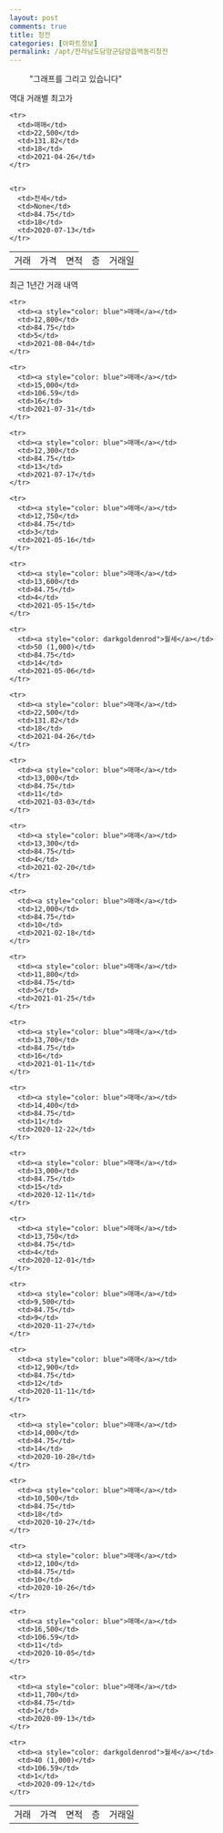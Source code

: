 ```yaml
---
layout: post
comments: true
title: 청전
categories: [아파트정보]
permalink: /apt/전라남도담양군담양읍백동리청전
---
```


<script type="text/javascript">
  google.charts.load('current', {'packages':['line', 'corechart']});
  google.charts.setOnLoadCallback(drawChart);

  function drawChart() {
    var data = new google.visualization.DataTable();
    data.addColumn('date', '거래일');
    data.addColumn('number', "매매");
    data.addColumn('number', "전세");
    data.addColumn('number', "전매");

    data.addRows([[new Date(Date.parse("2021-08-04")), 12800, null, null], [new Date(Date.parse("2021-07-31")), 15000, null, null], [new Date(Date.parse("2021-07-17")), 12300, null, null], [new Date(Date.parse("2021-05-16")), 12750, null, null], [new Date(Date.parse("2021-05-15")), 13600, null, null], [new Date(Date.parse("2021-05-06")), null, null, null], [new Date(Date.parse("2021-04-26")), 22500, null, null], [new Date(Date.parse("2021-03-03")), 13000, null, null], [new Date(Date.parse("2021-02-20")), 13300, null, null], [new Date(Date.parse("2021-02-18")), 12000, null, null], [new Date(Date.parse("2021-01-25")), 11800, null, null], [new Date(Date.parse("2021-01-11")), 13700, null, null], [new Date(Date.parse("2020-12-22")), 14400, null, null], [new Date(Date.parse("2020-12-11")), 13000, null, null], [new Date(Date.parse("2020-12-01")), 13750, null, null], [new Date(Date.parse("2020-11-27")), 9500, null, null], [new Date(Date.parse("2020-11-11")), 12900, null, null], [new Date(Date.parse("2020-10-28")), 14000, null, null], [new Date(Date.parse("2020-10-27")), 10500, null, null], [new Date(Date.parse("2020-10-26")), 12100, null, null], [new Date(Date.parse("2020-10-05")), 16500, null, null], [new Date(Date.parse("2020-09-13")), 11700, null, null], [new Date(Date.parse("2020-09-12")), null, null, null]]);

    var options = {
      lineWidth: 0,
      pointsVisible: true,    
      title: '최근 1년간 유형별 실거래가 분포',
      legend: { position: 'bottom' }
    };

    var formatter = new google.visualization.NumberFormat({pattern:'###,###'} );
    formatter.format(data, 1);
    formatter.format(data, 2);
    
    setTimeout(function() {
        var chart = new google.visualization.LineChart(document.getElementById('columnchart_material'));
        chart.draw(data, (options));
        document.getElementById('loading').style.display = 'none';
    }, 1000);


  }
</script>


<div id="loading" style="z-index:20; display: block; margin-left: 35px">"그래프를 그리고 있습니다"</div>
<div id="columnchart_material" style="width: 95%; margin-left: -35px; display: block"></div>

역대 거래별 최고가
<table class="sortable">
    <tr>
      <td>거래</td>
      <td>가격</td>
      <td>면적</td>
      <td>층</td>
      <td>거래일</td>
    </tr>
    
    <tr>
      <td>매매</td>
      <td>22,500</td>
      <td>131.82</td>
      <td>18</td>
      <td>2021-04-26</td>
    </tr>
        
    
    <tr>
      <td>전세</td>
      <td>None</td>
      <td>84.75</td>
      <td>18</td>
      <td>2020-07-13</td>
    </tr>
        
    
</table>

최근 1년간 거래 내역

<font size='small'>
<table class="sortable">
    <tr>
      <td>거래</td>
      <td>가격</td>
      <td>면적</td>
      <td>층</td>
      <td>거래일</td>
    </tr>

    <tr>
      <td><a style="color: blue">매매</a></td>
      <td>12,800</td>
      <td>84.75</td>
      <td>5</td>
      <td>2021-08-04</td>
    </tr>
      
    <tr>
      <td><a style="color: blue">매매</a></td>
      <td>15,000</td>
      <td>106.59</td>
      <td>16</td>
      <td>2021-07-31</td>
    </tr>
      
    <tr>
      <td><a style="color: blue">매매</a></td>
      <td>12,300</td>
      <td>84.75</td>
      <td>13</td>
      <td>2021-07-17</td>
    </tr>
      
    <tr>
      <td><a style="color: blue">매매</a></td>
      <td>12,750</td>
      <td>84.75</td>
      <td>3</td>
      <td>2021-05-16</td>
    </tr>
      
    <tr>
      <td><a style="color: blue">매매</a></td>
      <td>13,600</td>
      <td>84.75</td>
      <td>4</td>
      <td>2021-05-15</td>
    </tr>
      
    <tr>
      <td><a style="color: darkgoldenrod">월세</a></td>
      <td>50 (1,000)</td>
      <td>84.75</td>
      <td>14</td>
      <td>2021-05-06</td>
    </tr>
      
    <tr>
      <td><a style="color: blue">매매</a></td>
      <td>22,500</td>
      <td>131.82</td>
      <td>18</td>
      <td>2021-04-26</td>
    </tr>
      
    <tr>
      <td><a style="color: blue">매매</a></td>
      <td>13,000</td>
      <td>84.75</td>
      <td>11</td>
      <td>2021-03-03</td>
    </tr>
      
    <tr>
      <td><a style="color: blue">매매</a></td>
      <td>13,300</td>
      <td>84.75</td>
      <td>4</td>
      <td>2021-02-20</td>
    </tr>
      
    <tr>
      <td><a style="color: blue">매매</a></td>
      <td>12,000</td>
      <td>84.75</td>
      <td>10</td>
      <td>2021-02-18</td>
    </tr>
      
    <tr>
      <td><a style="color: blue">매매</a></td>
      <td>11,800</td>
      <td>84.75</td>
      <td>5</td>
      <td>2021-01-25</td>
    </tr>
      
    <tr>
      <td><a style="color: blue">매매</a></td>
      <td>13,700</td>
      <td>84.75</td>
      <td>16</td>
      <td>2021-01-11</td>
    </tr>
      
    <tr>
      <td><a style="color: blue">매매</a></td>
      <td>14,400</td>
      <td>84.75</td>
      <td>11</td>
      <td>2020-12-22</td>
    </tr>
      
    <tr>
      <td><a style="color: blue">매매</a></td>
      <td>13,000</td>
      <td>84.75</td>
      <td>15</td>
      <td>2020-12-11</td>
    </tr>
      
    <tr>
      <td><a style="color: blue">매매</a></td>
      <td>13,750</td>
      <td>84.75</td>
      <td>4</td>
      <td>2020-12-01</td>
    </tr>
      
    <tr>
      <td><a style="color: blue">매매</a></td>
      <td>9,500</td>
      <td>84.75</td>
      <td>9</td>
      <td>2020-11-27</td>
    </tr>
      
    <tr>
      <td><a style="color: blue">매매</a></td>
      <td>12,900</td>
      <td>84.75</td>
      <td>12</td>
      <td>2020-11-11</td>
    </tr>
      
    <tr>
      <td><a style="color: blue">매매</a></td>
      <td>14,000</td>
      <td>84.75</td>
      <td>14</td>
      <td>2020-10-28</td>
    </tr>
      
    <tr>
      <td><a style="color: blue">매매</a></td>
      <td>10,500</td>
      <td>84.75</td>
      <td>18</td>
      <td>2020-10-27</td>
    </tr>
      
    <tr>
      <td><a style="color: blue">매매</a></td>
      <td>12,100</td>
      <td>84.75</td>
      <td>10</td>
      <td>2020-10-26</td>
    </tr>
      
    <tr>
      <td><a style="color: blue">매매</a></td>
      <td>16,500</td>
      <td>106.59</td>
      <td>11</td>
      <td>2020-10-05</td>
    </tr>
      
    <tr>
      <td><a style="color: blue">매매</a></td>
      <td>11,700</td>
      <td>84.75</td>
      <td>1</td>
      <td>2020-09-13</td>
    </tr>
      
    <tr>
      <td><a style="color: darkgoldenrod">월세</a></td>
      <td>40 (1,000)</td>
      <td>106.59</td>
      <td>1</td>
      <td>2020-09-12</td>
    </tr>
      
</table>
</font>

